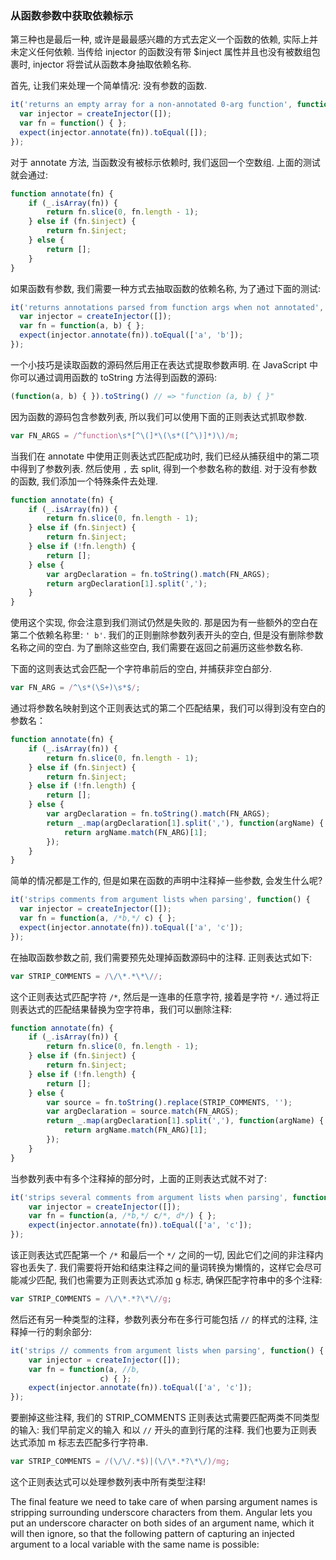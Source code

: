 ### 从函数参数中获取依赖标示

第三种也是最后一种, 或许是最最感兴趣的方式去定义一个函数的依赖, 实际上并未定义任何依赖. 当传给 injector 的函数没有带 $inject 属性并且也没有被数组包裹时, injector 将尝试从函数本身抽取依赖名称.

首先, 让我们来处理一个简单情况: 没有参数的函数.

```js
it('returns an empty array for a non-annotated 0-arg function', function() {
  var injector = createInjector([]);
  var fn = function() { };
  expect(injector.annotate(fn)).toEqual([]);
});
```

对于 annotate 方法, 当函数没有被标示依赖时, 我们返回一个空数组. 上面的测试就会通过:

```js
function annotate(fn) {
    if (_.isArray(fn)) {
        return fn.slice(0, fn.length - 1);
    } else if (fn.$inject) {
        return fn.$inject;
    } else {
        return [];
    }
}
```

如果函数有参数, 我们需要一种方式去抽取函数的依赖名称, 为了通过下面的测试:

```js
it('returns annotations parsed from function args when not annotated', function() {
  var injector = createInjector([]);
  var fn = function(a, b) { };
  expect(injector.annotate(fn)).toEqual(['a', 'b']);
});
```

一个小技巧是读取函数的源码然后用正在表达式提取参数声明. 在 JavaScript 中你可以通过调用函数的 toString 方法得到函数的源码:

```js
(function(a, b) { }).toString() // => "function (a, b) { }"
```

因为函数的源码包含参数列表, 所以我们可以使用下面的正则表达式抓取参数.

```js
var FN_ARGS = /^function\s*[^\(]*\(\s*([^\)]*)\)/m;
```

当我们在 annotate 中使用正则表达式匹配成功时, 我们已经从捕获组中的第二项中得到了参数列表. 然后使用 `,` 去 split, 得到一个参数名称的数组. 对于没有参数的函数, 我们添加一个特殊条件去处理.

```js
function annotate(fn) {
    if (_.isArray(fn)) {
        return fn.slice(0, fn.length - 1);
    } else if (fn.$inject) {
        return fn.$inject;
    } else if (!fn.length) {
        return [];
    } else {
        var argDeclaration = fn.toString().match(FN_ARGS);
        return argDeclaration[1].split(',');
    }
}
```

使用这个实现, 你会注意到我们测试仍然是失败的. 那是因为有一些额外的空白在第二个依赖名称里: `' b'`. 我们的正则删除参数列表开头的空白, 但是没有删除参数名称之间的空白. 为了删除这些空白, 我们需要在返回之前遍历这些参数名称.

下面的这则表达式会匹配一个字符串前后的空白, 并捕获非空白部分.

```js
var FN_ARG = /^\s*(\S+)\s*$/;
```

通过将参数名映射到这个正则表达式的第二个匹配结果，我们可以得到没有空白的参数名：

```js
function annotate(fn) {
    if (_.isArray(fn)) {
        return fn.slice(0, fn.length - 1);
    } else if (fn.$inject) {
        return fn.$inject;
    } else if (!fn.length) {
        return [];
    } else {
        var argDeclaration = fn.toString().match(FN_ARGS);
        return _.map(argDeclaration[1].split(','), function(argName) {
            return argName.match(FN_ARG)[1];
        });
    }
}
```

简单的情况都是工作的, 但是如果在函数的声明中注释掉一些参数, 会发生什么呢?

```js
it('strips comments from argument lists when parsing', function() {
  var injector = createInjector([]);
  var fn = function(a, /*b,*/ c) { };
  expect(injector.annotate(fn)).toEqual(['a', 'c']);
});
```

在抽取函数参数之前, 我们需要预先处理掉函数源码中的注释. 正则表达式如下:

```js
var STRIP_COMMENTS = /\/\*.*\*\//;
```

这个正则表达式匹配字符 `/*`, 然后是一连串的任意字符, 接着是字符 `*/`. 通过将正则表达式的匹配结果替换为空字符串，我们可以删除注释:

```js
function annotate(fn) {
    if (_.isArray(fn)) {
        return fn.slice(0, fn.length - 1);
    } else if (fn.$inject) {
        return fn.$inject;
    } else if (!fn.length) {
        return [];
    } else {
        var source = fn.toString().replace(STRIP_COMMENTS, '');
        var argDeclaration = source.match(FN_ARGS);
        return _.map(argDeclaration[1].split(','), function(argName) {
            return argName.match(FN_ARG)[1];
        });
    }
}
```

当参数列表中有多个注释掉的部分时，上面的正则表达式就不对了:

```js
it('strips several comments from argument lists when parsing', function() {
    var injector = createInjector([]);
    var fn = function(a, /*b,*/ c/*, d*/) { };
    expect(injector.annotate(fn)).toEqual(['a', 'c']);
});
```

该正则表达式匹配第一个 `/*` 和最后一个 `*/` 之间的一切, 因此它们之间的非注释内容也丢失了. 我们需要将开始和结束注释之间的量词转换为懒惰的，这样它会尽可能减少匹配, 我们也需要为正则表达式添加 g 标志, 确保匹配字符串中的多个注释:

```js
var STRIP_COMMENTS = /\/\*.*?\*\//g;
```

然后还有另一种类型的注释，参数列表分布在多行可能包括 `//` 的样式的注释, 注释掉一行的剩余部分:

```js
it('strips // comments from argument lists when parsing', function() {
    var injector = createInjector([]);
    var fn = function(a, //b,
                    c) { };
    expect(injector.annotate(fn)).toEqual(['a', 'c']);
});
```

要删掉这些注释, 我们的 STRIP_COMMENTS 正则表达式需要匹配两类不同类型的输入: 我们早前定义的输入 和以 `//` 开头的直到行尾的注释. 我们也要为正则表达式添加 m 标志去匹配多行字符串.

```js
var STRIP_COMMENTS = /(\/\/.*$)|(\/\*.*?\*\/)/mg;
```

这个正则表达式可以处理参数列表中所有类型注释!

The final feature we need to take care of when parsing argument names is stripping surrounding underscore characters from them. Angular lets you put an underscore character on both sides of an argument name, which it will then ignore, so that the following pattern of capturing an injected argument to a local variable with the same name is possible: